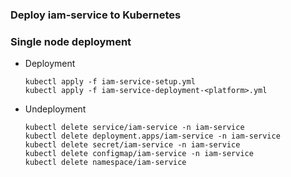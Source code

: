 ### Deploy iam-service to Kubernetes

### Single node deployment
* Deployment
  ```
  kubectl apply -f iam-service-setup.yml
  kubectl apply -f iam-service-deployment-<platform>.yml
  ```
* Undeployment
  ```
  kubectl delete service/iam-service -n iam-service
  kubectl delete deployment.apps/iam-service -n iam-service
  kubectl delete secret/iam-service -n iam-service
  kubectl delete configmap/iam-service -n iam-service 
  kubectl delete namespace/iam-service
  ```
  